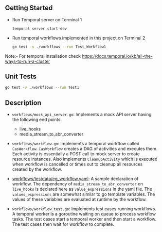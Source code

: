 


## Getting Started

- Run Temporal server on Terminal 1

    ```bash
    temporal server start-dev
    ``` 
- Run temporal workflows implemented in this project on Terminal 2

    ```bash
    go test -v ./workflows --run Test_Workflow1
    ```

Note:- For temporal installation check https://docs.temporal.io/kb/all-the-ways-to-run-a-cluster

## Unit Tests

```bash
go test -v ./workflows --run Test1
```

## Description

- `workflows/mock_api_server.go`: Implements a mock API server having the following end points
    - live_hooks
    - media_stream_to_abr_converter

- `workflows/workflow.go`: Implements a temporal workflow called `CasWorkflow`. `CasWorkflow` creates a DAG of activities and 
                        executes them. Each activity is essentially a POST call to mock server to create resource instances.
                        Also implements `CleanupActivity` which is executed when workflow is cancelled or times out to cleanup all resources created by the workflow.

- [workflows/testdata/eg_workflow.yaml](workflows/testdata/eg_workflow.yaml): A sample declaration of workflow. 
    The dependency of `media_stream_to_abr_converter` on `live_hooks` is declared here as `value_expressions` in the yaml file. 
    The `values_expressions` are somewhat similar to go template variables. The values of these variables are evaluated at runtime by the workflow.

- `workflows/workflow_test.go`: Implements test cases running workflows. A temporal worker is a goroutine waiting on queue to process workflow tasks. 
                                The test cases start a temporal worker and then start a workflow. The test cases then wait for workflow to complete. 



